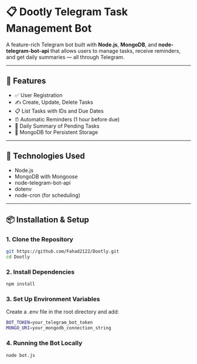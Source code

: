 # 📋 Dootly Telegram Task Management Bot

A feature-rich Telegram bot built with **Node.js**, **MongoDB**, and **node-telegram-bot-api** that allows users to manage tasks, receive reminders, and get daily summaries — all through Telegram.

---

## 🚀 Features

- ✅ User Registration
- ✍️ Create, Update, Delete Tasks
- 📋 List Tasks with IDs and Due Dates
- ⏰ Automatic Reminders (1 hour before due)
- 📅 Daily Summary of Pending Tasks
- 💾 MongoDB for Persistent Storage

---

## 🔧 Technologies Used

- Node.js
- MongoDB with Mongoose
- node-telegram-bot-api
- dotenv
- node-cron (for scheduling)

---

## 📦 Installation & Setup

### 1. Clone the Repository
```bash
git https://github.com/Fahad2122/Dootly.git
cd Dootly
```

### 2. Install Dependencies
```bash
npm install
```

### 3. Set Up Environment Variables
Create a .env file in the root directory and add:
```bash
BOT_TOKEN=your_telegram_bot_token
MONGO_URI=your_mongodb_connection_string
```

### 4. Running the Bot Locally
```bash
node bot.js
```